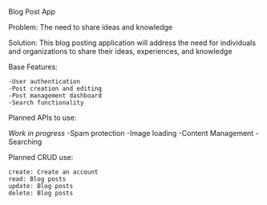 Blog Post App


Problem: The need to share ideas and knowledge

Solution: This blog posting application will address the need for individuals and organizations to share their ideas, experiences, and knowledge


Base Features:

	-User authentication
	-Post creation and editing 
	-Post management dashboard
	-Search functionality


Planned APIs to use:

 *Work in progress*
    -Spam protection
	-Image loading 
	-Content Management
	-Searching
    

Planned CRUD use:

    create: Create an account
    read: Blog posts
    update: Blog posts 
    delete: Blog posts
